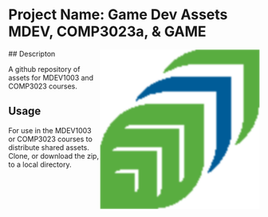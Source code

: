 # Project Name: Game Dev Assets MDEV, COMP3023a, & GAME
<img src="Images/GCLogo.png" width="320"  align="right" />
## Descripton

A github repository of assets for MDEV1003 and COMP3023 courses.

## Usage
For use in the MDEV1003 or COMP3023 courses to distribute shared assets.
Clone, or download the zip, to a local directory.
